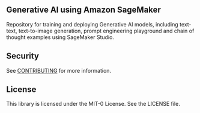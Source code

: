 ## Generative AI using Amazon SageMaker

Repository for training and deploying Generative AI models, including text-text, text-to-image generation, prompt engineering playground and chain of thought examples using SageMaker Studio.

## Security

See [CONTRIBUTING](CONTRIBUTING.md#security-issue-notifications) for more information.

## License

This library is licensed under the MIT-0 License. See the LICENSE file.

